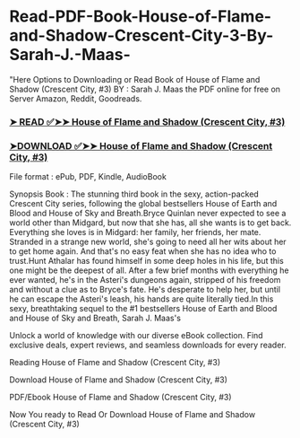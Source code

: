 # Read-PDF-Book-House-of-Flame-and-Shadow-Crescent-City-3-By-Sarah-J.-Maas-

"Here Options to Downloading or Read Book of House of Flame and Shadow (Crescent City, #3) BY : Sarah J. Maas the PDF online for free on Server Amazon, Reddit, Goodreads.

### [➤ READ ✅➤➤ House of Flame and Shadow (Crescent City, #3)](https://en.ebooksteach.xyz/?book=52857700-house-of-flame-and-shadow)
### [➤DOWNLOAD ✅➤➤ House of Flame and Shadow (Crescent City, #3)](https://en.ebooksteach.xyz/?book=52857700-house-of-flame-and-shadow)

File format : ePub, PDF, Kindle, AudioBook

Synopsis Book : The stunning third book in the sexy, action-packed Crescent City series, following the global bestsellers House of Earth and Blood and House of Sky and Breath.Bryce Quinlan never expected to see a world other than Midgard, but now that she has, all she wants is to get back. Everything she loves is in Midgard: her family, her friends, her mate. Stranded in a strange new world, she's going to need all her wits about her to get home again. And that's no easy feat when she has no idea who to trust.Hunt Athalar has found himself in some deep holes in his life, but this one might be the deepest of all. After a few brief months with everything he ever wanted, he's in the Asteri's dungeons again, stripped of his freedom and without a clue as to Bryce's fate. He's desperate to help her, but until he can escape the Asteri's leash, his hands are quite literally tied.In this sexy, breathtaking sequel to the #1 bestsellers House of Earth and Blood and House of Sky and Breath, Sarah J. Maas's 

Unlock a world of knowledge with our diverse eBook collection. Find exclusive deals, expert reviews, and seamless downloads for every reader.

Reading House of Flame and Shadow (Crescent City, #3)

Download House of Flame and Shadow (Crescent City, #3)

PDF/Ebook House of Flame and Shadow (Crescent City, #3)

Now You ready to Read Or Download House of Flame and Shadow (Crescent City, #3)
